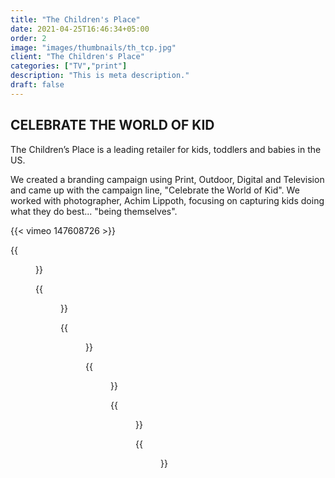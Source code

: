 ```yaml
---
title: "The Children's Place"
date: 2021-04-25T16:46:34+05:00
order: 2
image: "images/thumbnails/th_tcp.jpg"
client: "The Children's Place"
categories: ["TV","print"]
description: "This is meta description."
draft: false
---
```


## CELEBRATE THE WORLD OF KID

The Children’s Place is a leading retailer for kids, toddlers and babies in the US.

We created a branding campaign using Print, Outdoor, Digital and Television and came up with the campaign line, "Celebrate the World of Kid". We worked with photographer, Achim Lippoth, focusing on capturing kids doing what they do best... "being themselves".

{{< vimeo 147608726 >}}

{{<figure src="/images/portfolio/tcp/TCP_28x40_1.jpg">}}

{{<figure src="/images/portfolio/tcp/TCP_28x40_2.jpg">}}

{{<figure src="/images/portfolio/tcp/TCP_28x40_3.jpg">}}

{{<figure src="/images/portfolio/tcp/TCP_48x14.jpg">}}

{{<figure src="/images/portfolio/tcp/CHP_OOH.jpg">}}

{{<figure src="/images/portfolio/tcp/OOH_01.jpg">}}

